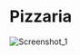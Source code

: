 # Pizzaria



![Screenshot_1](https://user-images.githubusercontent.com/33138839/94512375-e7a09280-01e9-11eb-968f-d833c70dae37.png)
